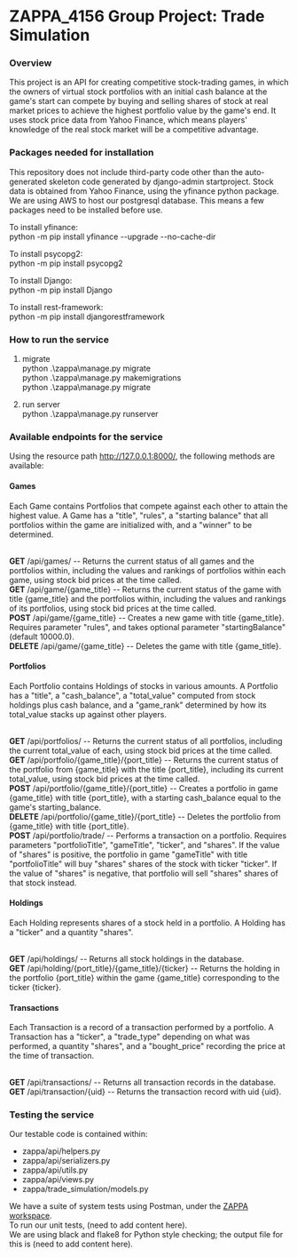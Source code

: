 # ZAPPA_4156 Group Project: Trade Simulation

<h3>Overview</h3>

<p>This project is an API for creating competitive stock-trading games, in which the owners of virtual stock portfolios with an initial cash balance at the game's start can compete by buying and selling shares of stock at real market prices to achieve the highest portfolio value by the game's end. It uses stock price data from Yahoo Finance, which means players' knowledge of the real stock market will be a competitive advantage.<p>  
  
<h3>Packages needed for installation</h3>

This repository does not include third-party code other than the auto-generated skeleton code generated by django-admin startproject. Stock data is obtained from Yahoo Finance, using the yfinance python package. We are using AWS to host our postgresql database. This means a few packages need to be installed before use.<br/>

To install yfinance:<br/>
python -m pip install yfinance --upgrade --no-cache-dir<br/>

To install psycopg2:<br/>
python -m pip install psycopg2<br/>
  
To install Django:<br/>
python -m pip install Django<br/>

To install rest-framework:<br/>
python -m pip install djangorestframework<br/>

<h3>How to run the service</h3>

1. migrate <br/>
python .\zappa\manage.py migrate <br/>
python .\zappa\manage.py makemigrations <br/>
python .\zappa\manage.py migrate <br/>

2. run server <br/>
python .\zappa\manage.py runserver<br/>
  
<h3>Available endpoints for the service</h3>
  
Using the resource path http://127.0.0.1:8000/, the following methods are available:<br/>

<h4>Games</h4>
Each Game contains Portfolios that compete against each other to attain the highest value. A Game has a "title", "rules", a "starting balance" that all portfolios within the game are initialized with, and a "winner" to be determined.<br/><br/>

<b>GET</b>   /api/games/ -- Returns the current status of all games and the portfolios within, including the values and rankings of portfolios within each game, using stock bid prices at the time called.<br/>
<b>GET</b>   /api/game/{game_title} -- Returns the current status of the game with title {game_title} and the portfolios within, including the values and rankings of its portfolios, using stock bid prices at the time called.<br/>
<b>POST</b>   /api/game/{game_title} -- Creates a new game with title {game_title}. Requires parameter "rules", and takes optional parameter "startingBalance" (default 10000.0). <br/>
<b>DELETE</b>   /api/game/{game_title} -- Deletes the game with title {game_title}. <br/>

<h4>Portfolios</h4>
Each Portfolio contains Holdings of stocks in various amounts. A Portfolio has a "title", a "cash_balance", a "total_value" computed from stock holdings plus cash balance, and a "game_rank" determined by how its total_value stacks up against other players.<br/><br/>

<b>GET</b>   /api/portfolios/ -- Returns the current status of all portfolios, including the current total_value of each, using stock bid prices at the time called.<br/>
<b>GET</b>   /api/portfolio/{game_title}/{port_title} -- Returns the current status of the portfolio from {game_title} with the title {port_title}, including its current total_value, using stock bid prices at the time called.<br/>
<b>POST</b>   /api/portfolio/{game_title}/{port_title} -- Creates a portfolio in game {game_title} with title {port_title}, with a starting cash_balance equal to the game's starting_balance.<br/> 
<b>DELETE</b>   /api/portfolio/{game_title}/{port_title} -- Deletes the portfolio from {game_title} with title {port_title}.<br/> 
<b>POST</b>   /api/portfolio/trade/ -- Performs a transaction on a portfolio. Requires parameters "portfolioTitle", "gameTitle", "ticker", and "shares". If the value of "shares" is positive, the portfolio in game "gameTitle" with title "portfolioTitle" will buy "shares" shares of the stock with ticker "ticker". If the value of "shares" is negative, that portfolio will sell "shares" shares of that stock instead.<br/>

<h4>Holdings</h4>
Each Holding represents shares of a stock held in a portfolio. A Holding has a "ticker" and a quantity "shares".<br/><br/>

<b>GET</b>   /api/holdings/ -- Returns all stock holdings in the database.<br/>
<b>GET</b>   /api/holding/{port_title}/{game_title}/{ticker} -- Returns the holding in the portfolio {port_title} within the game {game_title} corresponding to the ticker {ticker}.<br/>

<h4>Transactions</h4>
Each Transaction is a record of a transaction performed by a portfolio. A Transaction has a "ticker", a "trade_type" depending on what was performed, a quantity "shares", and a "bought_price" recording the price at the time of transaction.<br/><br/>

<b>GET</b>   /api/transactions/ -- Returns all transaction records in the database.<br/>
<b>GET</b>   /api/transaction/{uid} -- Returns the transaction record with uid {uid}.<br/>

<h3>Testing the service</h3>

Our testable code is contained within:
<ul>
  <li>zappa/api/helpers.py</li> 
  <li>zappa/api/serializers.py</li>
  <li>zappa/api/utils.py</li>
  <li>zappa/api/views.py</li>
  <li>zappa/trade_simulation/models.py</li>
</ul>


We have a suite of system tests using Postman, under the <a href="https://columbia-university-student-plan-team-187884.postman.co/workspace/ZAPPA~414bd806-3ab6-4b69-8800-28b2145f10ca/collection/14941238-038eb57b-2eae-4982-9dc1-a5c505356fce">ZAPPA workspace</a>.<br/>
To run our unit tests, (need to add content here).<br/>
We are using black and flake8 for Python style checking; the output file for this is (need to add content here).


